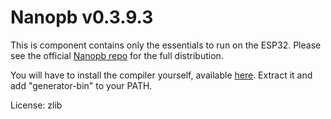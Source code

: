 # Nanopb v0.3.9.3
This is component contains only the essentials to run on the ESP32. Please see the official [Nanopb repo](https://github.com/nanopb/nanopb) for the full distribution.

You will have to install the compiler yourself, available [here](https://jpa.kapsi.fi/nanopb/). Extract it and add "generator-bin" to your PATH.

License: zlib